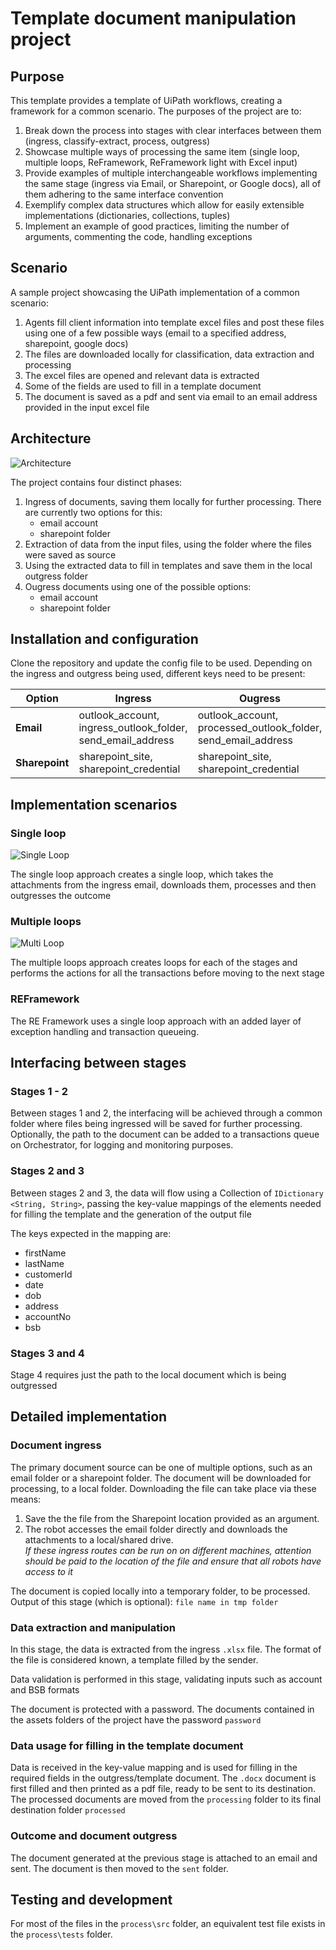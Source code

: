 # Template document manipulation project

## Purpose

This template provides a template of UiPath workflows, creating a framework for a common scenario. The purposes of the project are to:
1. Break down the process into stages with clear interfaces between them (ingress, classify-extract, process, outgress)
2. Showcase multiple ways of processing the same item (single loop, multiple loops, ReFramework, ReFramework light with Excel input)
3. Provide examples of multiple interchangeable workflows implementing the same stage (ingress via Email, or Sharepoint, or Google docs), all of them adhering to the same interface convention
4. Exemplify complex data structures which allow for easily extensible implementations (dictionaries, collections, tuples)
5. Implement an example of good practices, limiting the number of arguments, commenting the code, handling exceptions

## Scenario
A sample project showcasing the UiPath implementation of a common scenario: 
1. Agents fill client information into template excel files and post these files using one of a few possible ways (email to a specified address, sharepoint, google docs)
2. The files are downloaded locally for classification, data extraction and processing
3. The excel files are opened and relevant data is extracted
4. Some of the fields are used to fill in a template document
5. The document is saved as a pdf and sent via email to an email address provided in the input excel file

## Architecture

![Architecture](https://www.lucidchart.com/publicSegments/view/76e2eb65-d3f9-414b-a2ee-49053600a1aa/image.png)


The project contains four distinct phases:
1. Ingress of documents, saving them locally for further processing. There are currently two options for this:
    - email account
    - sharepoint folder
2. Extraction of data from the input files, using the folder where the files were saved as source
3. Using the extracted data to fill in templates and save them in the local outgress folder
4. Ougress documents using one of the possible options:
    - email account
    - sharepoint folder


## Installation and configuration

Clone the repository and update the config file to be used. Depending on the ingress and outgress being used, different keys need to be present:

|Option|Ingress|Ougress|
|---|---|---|
|**Email**|outlook_account, ingress_outlook_folder, send_email_address|outlook_account, processed_outlook_folder, send_email_address|
|**Sharepoint**|sharepoint_site, sharepoint_credential|sharepoint_site, sharepoint_credential|


## Implementation scenarios

### Single loop
![Single Loop](https://www.lucidchart.com/publicSegments/view/546caffb-a502-4a5f-a9eb-f94693813805/image.png)

The single loop approach creates a single loop, which takes the attachments from the ingress email, downloads them, processes and then outgresses the outcome

### Multiple loops
![Multi Loop](https://www.lucidchart.com/publicSegments/view/ed3d773c-e6b6-4b62-9e2b-b35c79425f6b/image.png)

The multiple loops approach creates loops for each of the stages and performs the actions for all the transactions before moving to the next stage 

### REFramework
The RE Framework uses a single loop approach with an added layer of exception handling and transaction queueing.

## Interfacing between stages

### Stages 1 - 2 
Between stages 1 and 2, the interfacing will be achieved through a common folder where files being ingressed will be saved for further processing. Optionally, the path to the document can be added to a transactions queue on Orchestrator, for logging and monitoring purposes.

### Stages 2 and 3

Between stages 2 and 3, the data will flow using a Collection of `IDictionary <String, String>`, passing the key-value mappings of the elements needed for filling the template and the generation of the output file

The keys expected in the mapping are:
* firstName
* lastName
* customerId
* date
* dob
* address
* accountNo
* bsb

### Stages 3 and 4

Stage 4 requires just the path to the local document which is being outgressed

## Detailed implementation

### Document ingress

The primary document source can be one of multiple options, such as an email folder or a sharepoint folder. The document will be downloaded for processing, to a local folder. Downloading the file can take place via these means:
1. Save the the file from the Sharepoint location provided as an argument.
2. The robot accesses the email folder directly and downloads the attachments to a local/shared drive.  
*If these ingress routes can be run on on different machines, attention should be paid to the location of the file and ensure that all robots have access to it*

The document is copied locally into a temporary folder, to be processed. Output of this stage (which is optional): `file name in tmp folder`

### Data extraction and manipulation

In this stage, the data is extracted from the ingress `.xlsx` file. The format of the file is considered known, a template filled by the sender.

Data validation is performed in this stage, validating inputs such as account and BSB formats

The document is protected with a password. The documents contained in the assets folders of the project have the password `password`

### Data usage for filling in the template document 

Data is received in the key-value mapping and is used for filling in the required fields in the outgress/template document. The `.docx` document is first filled and then printed as a pdf file, ready to be sent to its destination. The processed documents are moved from the `processing` folder to its final destination folder `processed`

### Outcome and document outgress
The document generated at the previous stage is attached to an email and sent. The document is then moved to the `sent` folder.


## Testing and development

For most of the files in the `process\src` folder, an equivalent test file exists in the `process\tests` folder. 